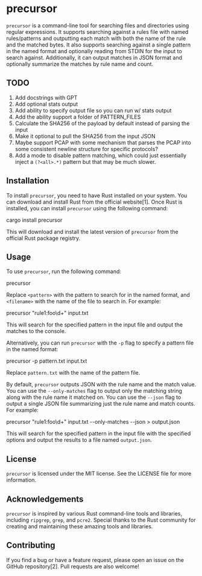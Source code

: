 # precursor

`precursor` is a command-line tool for searching files and directories using regular expressions. It supports searching against a rules file with named rules/patterns and outputting each match with both the name of the rule and the matched bytes. It also supports searching against a single pattern in the named format and optionally reading from STDIN for the input to search against. Additionally, it can output matches in JSON format and optionally summarize the matches by rule name and count.

## TODO
 1. Add docstrings with GPT
 2. Add optional stats output
 3. Add ability to specify output file so you can run w/ stats output
 5. Add the ability support a folder of PATTERN_FILES
 6. Calculate the SHA256 of the payload by default instead of parsing the input
 7. Make it optional to pull the SHA256 from the input JSON
 8. Maybe support PCAP with some mechanism that parses the PCAP into some consistent newline structure for specific protocols?
 9. Add a mode to disable pattern matching, which could just essentially inject a `(?<all>.*)` pattern but that may be much slower.

## Installation

To install `precursor`, you need to have Rust installed on your system. You can download and install Rust from the official website[1]. Once Rust is installed, you can install `precursor` using the following command:


cargo install precursor

This will download and install the latest version of `precursor` from the official Rust package registry.

## Usage

To use `precursor`, run the following command:


precursor <pattern> <filename>

Replace `<pattern>` with the pattern to search for in the named format, and `<filename>` with the name of the file to search in. For example:


precursor "rule1:foo\d+" input.txt

This will search for the specified pattern in the input file and output the matches to the console.

Alternatively, you can run `precursor` with the `-p` flag to specify a pattern file in the named format:


precursor -p pattern.txt input.txt

Replace `pattern.txt` with the name of the pattern file.

By default, `precursor` outputs JSON with the rule name and the match value. You can use the `--only-matches` flag to output only the matching string along with the rule name it matched on. You can use the `--json` flag to output a single JSON file summarizing just the rule name and match counts. For example:


precursor "rule1:foo\d+" input.txt --only-matches --json > output.json

This will search for the specified pattern in the input file with the specified options and output the results to a file named `output.json`.

## License

`precursor` is licensed under the MIT license. See the LICENSE file for more information.

## Acknowledgements

`precursor` is inspired by various Rust command-line tools and libraries, including `ripgrep`, `grep`, and `pcre2`. Special thanks to the Rust community for creating and maintaining these amazing tools and libraries.

## Contributing

If you find a bug or have a feature request, please open an issue on the GitHub repository[2]. Pull requests are also welcome!
